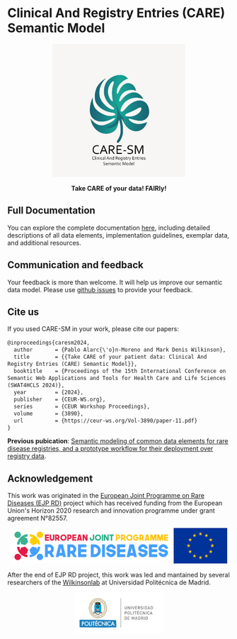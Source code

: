 # Clinical And Registry Entries (CARE) Semantic Model

<p align="center"> 
    <img src="https://github.com/CARE-SM/CARE-SM-docs/blob/main/docs/assets/care-sm.png?raw=true"width="300" height="300"> 
<p align="center" > </p> 
<p align="center"><b>Take CARE of your data! FAIRly!</b></p>

## Full Documentation

You can explore the complete documentation [here](https://care-sm.readthedocs.io/en/latest/), including detailed descriptions of all data elements, implementation guidelines, exemplar data, and additional resources.

## Communication and feedback
Your feedback is more than welcome. It will help us improve our semantic data model. Please use [github issues](https://github.com/CARE-SM/CARE-Semantic-Model/issues) to provide your feedback.

## Cite us

If you used CARE-SM in your work, please cite our papers:

```
@inproceedings{caresm2024,
  author       = {Pablo Alarc{\'o}n-Moreno and Mark Denis Wilkinson},
  title        = {{Take CARE of your patient data: Clinical And Registry Entries (CARE) Semantic Model}},
  booktitle    = {Proceedings of the 15th International Conference on Semantic Web Applications and Tools for Health Care and Life Sciences (SWAT4HCLS 2024)},
  year         = {2024},
  publisher    = {CEUR-WS.org},
  series       = {CEUR Workshop Proceedings},
  volume       = {3890},
  url          = {https://ceur-ws.org/Vol-3890/paper-11.pdf}
}
```

**Previous pubication**: [Semantic modeling of common data elements for rare disease registries, and a prototype workflow for their deployment over registry data](https://doi.org/10.1186/s13326-022-00264-6).


## Acknowledgement

This work was originated in the [European Joint Programme on Rare Diseases (EJP RD)](https://www.ejprarediseases.org/) project which has received funding from the European Union's Horizon 2020 research and innovation programme under grant agreement N°82557.  
<p align="center">
  <img src="https://github.com/CARE-SM/CARE-SM-docs/blob/main/docs/assets/ejprd.png?raw=true" alt="EJPRD logo" height="80">
  <img src="https://github.com/CARE-SM/CARE-SM-docs/blob/main/docs/assets/eu.png?raw=true" alt="EU logo" height="80">
</p>

After the end of EJP RD project, this work was led and mantained by several researchers of the [Wilkinsonlab](http://wilkinsonlab.info/) at Universidad Politécnica de Madrid.

<p align="center">
  <img src="https://github.com/CARE-SM/CARE-SM-docs/blob/main/docs/assets/UPM.png?raw=true" alt="EU logo" width="200">
</p>
